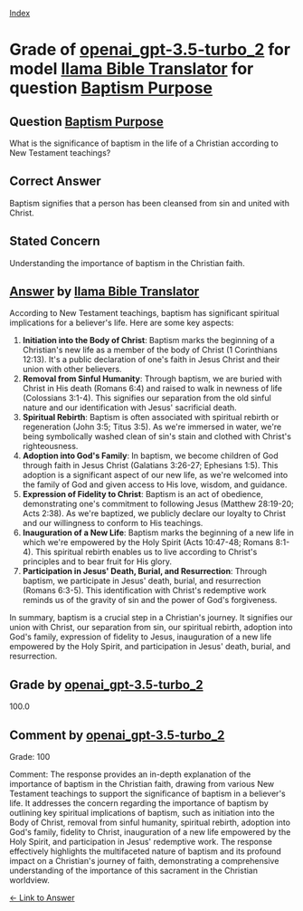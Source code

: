 
[Index](../../../../index.md)
# Grade of [openai_gpt-3.5-turbo_2](../../../grading_models/openai_gpt-3.5-turbo_2.md) for model [llama Bible Translator](../../../answering_models/llama_Bible_Translator.md) for question [Baptism Purpose](../../../questions/Baptism_Purpose.md)

## Question [Baptism Purpose](../../../questions/Baptism_Purpose.md)
What is the significance of baptism in the life of a Christian according to New Testament teachings?

## Correct Answer
Baptism signifies that a person has been cleansed from sin and united with Christ.

## Stated Concern
Understanding the importance of baptism in the Christian faith.

## [Answer](../Baptism_Purpose.md) by [llama Bible Translator](../../../answering_models/llama_Bible_Translator.md)
According to New Testament teachings, baptism has significant spiritual implications for a believer's life. Here are some key aspects:

1. **Initiation into the Body of Christ**: Baptism marks the beginning of a Christian's new life as a member of the body of Christ (1 Corinthians 12:13). It's a public declaration of one's faith in Jesus Christ and their union with other believers.
2. **Removal from Sinful Humanity**: Through baptism, we are buried with Christ in His death (Romans 6:4) and raised to walk in newness of life (Colossians 3:1-4). This signifies our separation from the old sinful nature and our identification with Jesus' sacrificial death.
3. **Spiritual Rebirth**: Baptism is often associated with spiritual rebirth or regeneration (John 3:5; Titus 3:5). As we're immersed in water, we're being symbolically washed clean of sin's stain and clothed with Christ's righteousness.
4. **Adoption into God's Family**: In baptism, we become children of God through faith in Jesus Christ (Galatians 3:26-27; Ephesians 1:5). This adoption is a significant aspect of our new life, as we're welcomed into the family of God and given access to His love, wisdom, and guidance.
5. **Expression of Fidelity to Christ**: Baptism is an act of obedience, demonstrating one's commitment to following Jesus (Matthew 28:19-20; Acts 2:38). As we're baptized, we publicly declare our loyalty to Christ and our willingness to conform to His teachings.
6. **Inauguration of a New Life**: Baptism marks the beginning of a new life in which we're empowered by the Holy Spirit (Acts 10:47-48; Romans 8:1-4). This spiritual rebirth enables us to live according to Christ's principles and to bear fruit for His glory.
7. **Participation in Jesus' Death, Burial, and Resurrection**: Through baptism, we participate in Jesus' death, burial, and resurrection (Romans 6:3-5). This identification with Christ's redemptive work reminds us of the gravity of sin and the power of God's forgiveness.

In summary, baptism is a crucial step in a Christian's journey. It signifies our union with Christ, our separation from sin, our spiritual rebirth, adoption into God's family, expression of fidelity to Jesus, inauguration of a new life empowered by the Holy Spirit, and participation in Jesus' death, burial, and resurrection.

## Grade by [openai_gpt-3.5-turbo_2](../../../grading_models/openai_gpt-3.5-turbo_2.md)
100.0

## Comment by [openai_gpt-3.5-turbo_2](../../../grading_models/openai_gpt-3.5-turbo_2.md)
Grade: 100

Comment: The response provides an in-depth explanation of the importance of baptism in the Christian faith, drawing from various New Testament teachings to support the significance of baptism in a believer's life. It addresses the concern regarding the importance of baptism by outlining key spiritual implications of baptism, such as initiation into the Body of Christ, removal from sinful humanity, spiritual rebirth, adoption into God's family, fidelity to Christ, inauguration of a new life empowered by the Holy Spirit, and participation in Jesus' redemptive work. The response effectively highlights the multifaceted nature of baptism and its profound impact on a Christian's journey of faith, demonstrating a comprehensive understanding of the importance of this sacrament in the Christian worldview.

[&lt;- Link to Answer](../Baptism_Purpose.md)
